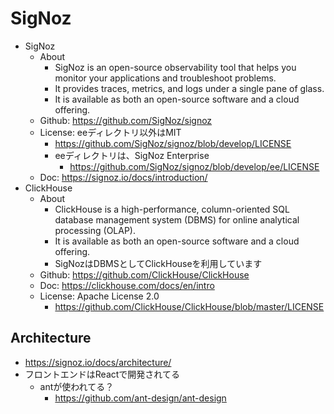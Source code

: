 # SigNoz

- SigNoz
  - About
    - SigNoz is an open-source observability tool that helps you monitor your applications and troubleshoot problems.
    - It provides traces, metrics, and logs under a single pane of glass.
    - It is available as both an open-source software and a cloud offering.
  - Github: https://github.com/SigNoz/signoz
  - License: eeディレクトリ以外はMIT
    - https://github.com/SigNoz/signoz/blob/develop/LICENSE
    - eeディレクトリは、SigNoz Enterprise
      - https://github.com/SigNoz/signoz/blob/develop/ee/LICENSE
  - Doc: https://signoz.io/docs/introduction/
- ClickHouse
  - About
    - ClickHouse is a high-performance, column-oriented SQL database management system (DBMS) for online analytical processing (OLAP).
    - It is available as both an open-source software and a cloud offering.
    - SigNozはDBMSとしてClickHouseを利用しています
  - Github: https://github.com/ClickHouse/ClickHouse
  - Doc: https://clickhouse.com/docs/en/intro
  - License: Apache License 2.0
    - https://github.com/ClickHouse/ClickHouse/blob/master/LICENSE

## Architecture

- https://signoz.io/docs/architecture/
- フロントエンドはReactで開発されてる
  - antが使われてる？
    - https://github.com/ant-design/ant-design
